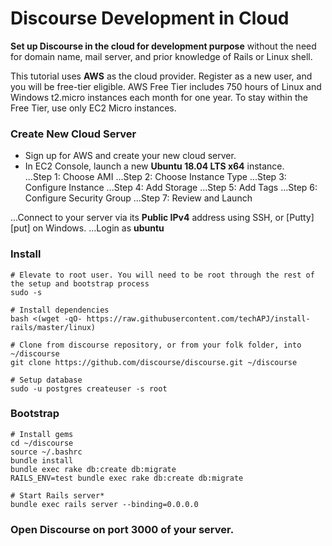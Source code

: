 # Discourse Development in Cloud  

**Set up Discourse in the cloud for development purpose** without the need for domain name, mail server, and prior knowledge of Rails or Linux shell.  

This tutorial uses **AWS** as the cloud provider. Register as a new user, and you will be free-tier eligible. AWS Free Tier includes 750 hours of Linux and Windows t2.micro instances each month for one year. To stay within the Free Tier, use only EC2 Micro instances.  

### Create New Cloud Server  
- Sign up for AWS and create your new cloud server.  
- In EC2 Console, launch a new **Ubuntu 18.04 LTS x64** instance.  
...Step 1: Choose AMI
...Step 2: Choose Instance Type
...Step 3: Configure Instance
...Step 4: Add Storage
...Step 5: Add Tags
...Step 6: Configure Security Group
...Step 7: Review and Launch
  
...Connect to your server via its **Public IPv4** address using SSH, or [Putty][put] on Windows.
...Login as **ubuntu**
  
### Install  

```
# Elevate to root user. You will need to be root through the rest of the setup and bootstrap process  
sudo -s  

# Install dependencies  
bash <(wget -qO- https://raw.githubusercontent.com/techAPJ/install-rails/master/linux)  

# Clone from discourse repository, or from your folk folder, into ~/discourse  
git clone https://github.com/discourse/discourse.git ~/discourse  

# Setup database  
sudo -u postgres createuser -s root  
```

### Bootstrap  

```
# Install gems  
cd ~/discourse  
source ~/.bashrc  
bundle install  
bundle exec rake db:create db:migrate  
RAILS_ENV=test bundle exec rake db:create db:migrate  

# Start Rails server*  
bundle exec rails server --binding=0.0.0.0  
```

### Open Discourse on port 3000 of your server.  
  
